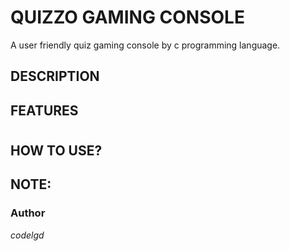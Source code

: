 # QUIZZO  GAMING CONSOLE
  A user friendly quiz gaming console by c programming language.
## DESCRIPTION
## FEATURES
#
#

## HOW TO USE?
## NOTE:



### Author
*codelgd*